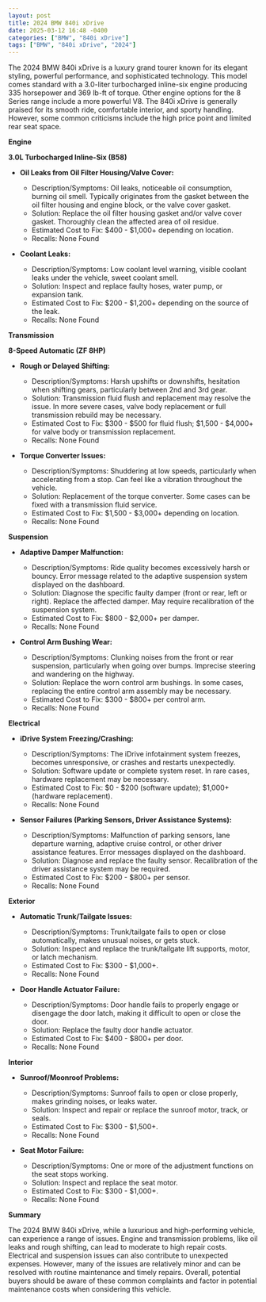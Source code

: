 ```yaml
---
layout: post
title: 2024 BMW 840i xDrive
date: 2025-03-12 16:48 -0400
categories: ["BMW", "840i xDrive"]
tags: ["BMW", "840i xDrive", "2024"]
---
```

The 2024 BMW 840i xDrive is a luxury grand tourer known for its elegant styling, powerful performance, and sophisticated technology. This model comes standard with a 3.0-liter turbocharged inline-six engine producing 335 horsepower and 369 lb-ft of torque. Other engine options for the 8 Series range include a more powerful V8. The 840i xDrive is generally praised for its smooth ride, comfortable interior, and sporty handling. However, some common criticisms include the high price point and limited rear seat space.

**Engine**

**3.0L Turbocharged Inline-Six (B58)**

*   **Oil Leaks from Oil Filter Housing/Valve Cover:**
    *   Description/Symptoms: Oil leaks, noticeable oil consumption, burning oil smell. Typically originates from the gasket between the oil filter housing and engine block, or the valve cover gasket.
    *   Solution: Replace the oil filter housing gasket and/or valve cover gasket. Thoroughly clean the affected area of oil residue.
    *   Estimated Cost to Fix: $400 - $1,000+ depending on location.
    *   Recalls: None Found

*   **Coolant Leaks:**
    *   Description/Symptoms: Low coolant level warning, visible coolant leaks under the vehicle, sweet coolant smell.
    *   Solution: Inspect and replace faulty hoses, water pump, or expansion tank.
    *   Estimated Cost to Fix: $200 - $1,200+ depending on the source of the leak.
    *   Recalls: None Found

**Transmission**

**8-Speed Automatic (ZF 8HP)**

*   **Rough or Delayed Shifting:**
    *   Description/Symptoms: Harsh upshifts or downshifts, hesitation when shifting gears, particularly between 2nd and 3rd gear.
    *   Solution: Transmission fluid flush and replacement may resolve the issue. In more severe cases, valve body replacement or full transmission rebuild may be necessary.
    *   Estimated Cost to Fix: $300 - $500 for fluid flush; $1,500 - $4,000+ for valve body or transmission replacement.
    *   Recalls: None Found

*   **Torque Converter Issues:**
    *   Description/Symptoms: Shuddering at low speeds, particularly when accelerating from a stop. Can feel like a vibration throughout the vehicle.
    *   Solution: Replacement of the torque converter. Some cases can be fixed with a transmission fluid service.
    *   Estimated Cost to Fix: $1,500 - $3,000+ depending on location.
    *   Recalls: None Found

**Suspension**

*   **Adaptive Damper Malfunction:**
    *   Description/Symptoms: Ride quality becomes excessively harsh or bouncy. Error message related to the adaptive suspension system displayed on the dashboard.
    *   Solution: Diagnose the specific faulty damper (front or rear, left or right). Replace the affected damper. May require recalibration of the suspension system.
    *   Estimated Cost to Fix: $800 - $2,000+ per damper.
    *   Recalls: None Found

*   **Control Arm Bushing Wear:**
    *   Description/Symptoms: Clunking noises from the front or rear suspension, particularly when going over bumps. Imprecise steering and wandering on the highway.
    *   Solution: Replace the worn control arm bushings. In some cases, replacing the entire control arm assembly may be necessary.
    *   Estimated Cost to Fix: $300 - $800+ per control arm.
    *   Recalls: None Found

**Electrical**

*   **iDrive System Freezing/Crashing:**
    *   Description/Symptoms: The iDrive infotainment system freezes, becomes unresponsive, or crashes and restarts unexpectedly.
    *   Solution: Software update or complete system reset. In rare cases, hardware replacement may be necessary.
    *   Estimated Cost to Fix: $0 - $200 (software update); $1,000+ (hardware replacement).
    *   Recalls: None Found

*   **Sensor Failures (Parking Sensors, Driver Assistance Systems):**
    *   Description/Symptoms: Malfunction of parking sensors, lane departure warning, adaptive cruise control, or other driver assistance features. Error messages displayed on the dashboard.
    *   Solution: Diagnose and replace the faulty sensor. Recalibration of the driver assistance system may be required.
    *   Estimated Cost to Fix: $200 - $800+ per sensor.
    *   Recalls: None Found

**Exterior**

*   **Automatic Trunk/Tailgate Issues:**
    *   Description/Symptoms: Trunk/tailgate fails to open or close automatically, makes unusual noises, or gets stuck.
    *   Solution: Inspect and replace the trunk/tailgate lift supports, motor, or latch mechanism.
    *   Estimated Cost to Fix: $300 - $1,000+.
    *   Recalls: None Found

*   **Door Handle Actuator Failure:**
    *   Description/Symptoms: Door handle fails to properly engage or disengage the door latch, making it difficult to open or close the door.
    *   Solution: Replace the faulty door handle actuator.
    *   Estimated Cost to Fix: $400 - $800+ per door.
    *   Recalls: None Found

**Interior**

*   **Sunroof/Moonroof Problems:**
    *   Description/Symptoms: Sunroof fails to open or close properly, makes grinding noises, or leaks water.
    *   Solution: Inspect and repair or replace the sunroof motor, track, or seals.
    *   Estimated Cost to Fix: $300 - $1,500+.
    *   Recalls: None Found

*   **Seat Motor Failure:**
    * Description/Symptoms: One or more of the adjustment functions on the seat stops working.
    * Solution: Inspect and replace the seat motor.
    * Estimated Cost to Fix: $300 - $1,000+.
    *   Recalls: None Found

**Summary**

The 2024 BMW 840i xDrive, while a luxurious and high-performing vehicle, can experience a range of issues. Engine and transmission problems, like oil leaks and rough shifting, can lead to moderate to high repair costs. Electrical and suspension issues can also contribute to unexpected expenses. However, many of the issues are relatively minor and can be resolved with routine maintenance and timely repairs. Overall, potential buyers should be aware of these common complaints and factor in potential maintenance costs when considering this vehicle.

